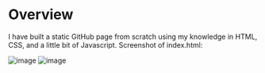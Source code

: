 # Overview
I have built a static GitHub page from scratch using my knowledge in HTML, CSS, and a little bit of Javascript.
Screenshot of index.html:

![image](https://user-images.githubusercontent.com/54069717/109315087-7e52a780-788d-11eb-94a0-90dde6a0fe3f.png)
![image](https://user-images.githubusercontent.com/54069717/109315098-80b50180-788d-11eb-94ac-5e841dd68202.png)
